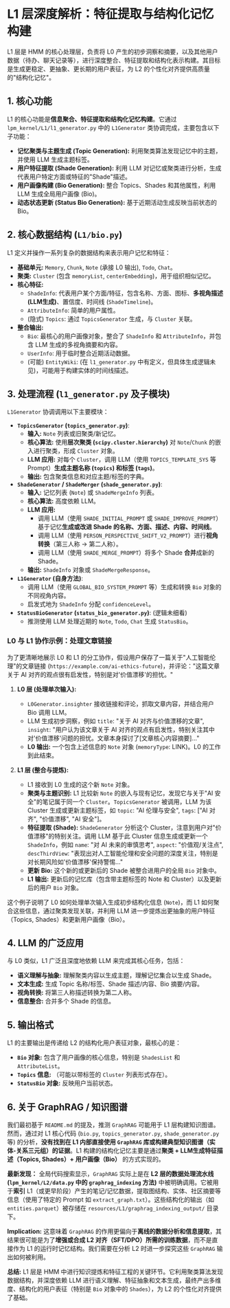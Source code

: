 # L1 层深度解析：特征提取与结构化记忆构建

L1 层是 HMM 的核心处理层，负责将 L0 产生的初步洞察和摘要，以及其他用户数据（待办、聊天记录等），进行深度整合、特征提取和结构化表示构建。其目标是生成更稳定、更抽象、更长期的用户表征，为 L2 的个性化对齐提供高质量的"结构化记忆"。

## 1. 核心功能

L1 的核心功能是**信息聚合、特征提取和结构化记忆构建**。它通过 `lpm_kernel/L1/l1_generator.py` 中的 `L1Generator` 类协调完成，主要包含以下子功能：

*   **记忆聚类与主题生成 (Topic Generation):** 利用聚类算法发现记忆中的主题，并使用 LLM 生成主题标签。
*   **用户特征提取 (Shade Generation):** 利用 LLM 对记忆或聚类进行分析，生成代表用户特定方面或特征的"Shade"描述。
*   **用户画像构建 (Bio Generation):** 整合 Topics、Shades 和其他属性，利用 LLM 生成全局用户画像 (Bio)。
*   **动态状态更新 (Status Bio Generation):** 基于近期活动生成反映当前状态的 Bio。

## 2. 核心数据结构 (`L1/bio.py`)

L1 定义并操作一系列复杂的数据结构来表示用户记忆和特征：

*   **基础单元:** `Memory`, `Chunk`, `Note` (承接 L0 输出), `Todo`, `Chat`。
*   **聚类:** `Cluster` (包含 `memoryList`, `centerEmbedding`)，用于组织相似记忆。
*   **核心特征:**
    *   `ShadeInfo`: 代表用户某个方面/特征，包含名称、方面、图标、**多视角描述 (LLM生成)**、置信度、时间线 (`ShadeTimeline`)。
    *   `AttributeInfo`: 简单的用户属性。
    *   (隐式) `Topics`: 通过 `TopicsGenerator` 生成，与 `Cluster` 关联。
*   **整合输出:**
    *   `Bio`: 最核心的用户画像对象，整合了 `ShadeInfo` 和 `AttributeInfo`，并包含 LLM 生成的多视角摘要和内容。
    *   `UserInfo`: 用于临时整合近期活动数据。
    *   (可能) `EntityWiki`: (在 `l1_generator.py` 中有定义，但具体生成逻辑未见)，可能用于构建实体的时间线描述。

## 3. 处理流程 (`l1_generator.py` 及子模块)

`L1Generator` 协调调用以下主要模块：

*   **`TopicsGenerator` (`topics_generator.py`)**: 
    *   **输入:** `Note` 列表或旧聚类/新记忆。
    *   **核心算法:** 使用**层次聚类 (`scipy.cluster.hierarchy`)** 对 `Note`/`Chunk` 的嵌入进行聚类，形成 `Cluster` 对象。
    *   **LLM 应用:** 对每个 `Cluster`，调用 LLM（使用 `TOPICS_TEMPLATE_SYS` 等 Prompt）**生成主题名称 (`topics`) 和标签 (`tags`)**。
    *   **输出:** 包含聚类信息和对应主题/标签的字典。
*   **`ShadeGenerator` / `ShadeMerger` (`shade_generator.py`)**: 
    *   **输入:** 记忆列表 (`Note`) 或 `ShadeMergeInfo` 列表。
    *   **核心算法:** 高度依赖 LLM。
    *   **LLM 应用:** 
        *   调用 LLM（使用 `SHADE_INITIAL_PROMPT` 或 `SHADE_IMPROVE_PROMPT`）基于记忆**生成或改进 Shade 的名称、方面、描述、内容、时间线**。
        *   调用 LLM（使用 `PERSON_PERSPECTIVE_SHIFT_V2_PROMPT`）进行**视角转换**（第三人称 -> 第二人称）。
        *   调用 LLM（使用 `SHADE_MERGE_PROMPT`）将多个 Shade **合并**成新的 Shade。
    *   **输出:** `ShadeInfo` 对象或 `ShadeMergeResponse`。
*   **`L1Generator` (自身方法)**:
    *   调用 LLM（使用 `GLOBAL_BIO_SYSTEM_PROMPT` 等）生成和转换 `Bio` 对象的不同视角内容。
    *   启发式地为 `ShadeInfo` 分配 `confidenceLevel`。
*   **`StatusBioGenerator` (`status_bio_generator.py`)**: (逻辑未细看)
    *   推测使用 LLM 处理近期的 `Note`, `Todo`, `Chat` 生成 `StatusBio`。

### L0 与 L1 协作示例：处理文章链接

为了更清晰地展示 L0 和 L1 的分工协作，假设用户保存了一篇关于"人工智能伦理"的文章链接 (`https://example.com/ai-ethics-future`)，并评论："这篇文章关于 AI 对齐的观点很有启发性，特别是对'价值漂移'的担忧。"

1.  **L0 层 (处理单次输入):**
    *   `L0Generator.insighter` 接收链接和评论，抓取文章内容，并结合用户 Bio 调用 LLM。
    *   LLM 生成初步洞察，例如 `title`: "关于 AI 对齐与价值漂移的文章", `insight`: "用户认为该文章关于 AI 对齐的观点有启发性，特别关注其中对'价值漂移'问题的担忧。文章本身探讨了[文章核心内容摘要]..."
    *   **L0 输出:** 一个包含上述信息的 `Note` 对象 (`memoryType`: LINK)。L0 的工作到此结束。

2.  **L1 层 (整合与提炼):**
    *   L1 接收到 L0 生成的这个新 `Note` 对象。
    *   **聚类与主题识别:** L1 比较新 `Note` 的嵌入与现有记忆，发现它与关于"AI 安全"的笔记属于同一个 `Cluster`。`TopicsGenerator` 被调用，LLM 为该 Cluster 生成或更新主题标签，如 `topic`: "AI 伦理与安全", `tags`: ["AI 对齐", "价值漂移", "AI 安全"]。
    *   **特征提取 (Shade):** `ShadeGenerator` 分析这个 Cluster，注意到用户对"价值漂移"的特别关注。调用 LLM 基于此 Cluster 信息生成或更新一个 `ShadeInfo`，例如 `name`: "对 AI 未来的审慎思考", `aspect`: "价值观/关注点", `descThirdView`: "表现出对人工智能伦理和安全问题的深度关注，特别是对长期风险如'价值漂移'保持警惕..."
    *   **更新 Bio:** 这个新的或更新后的 Shade 被整合进用户的全局 `Bio` 对象中。
    *   **L1 输出:** 更新后的记忆库（包含带主题标签的 Note 和 Cluster）以及更新后的用户 `Bio` 对象。

这个例子说明了 L0 如何处理单次输入生成初步结构化信息 (`Note`)，而 L1 如何聚合这些信息，通过聚类发现关联，并利用 LLM 进一步提炼出更抽象的用户特征（Topics, Shades）和更新用户画像（Bio）。

## 4. LLM 的广泛应用

与 L0 类似，L1 广泛且深度地依赖 LLM 来完成其核心任务，包括：

*   **语义理解与抽象:** 理解聚类内容以生成主题，理解记忆集合以生成 Shade。
*   **文本生成:** 生成 Topic 名称/标签、Shade 描述/内容、Bio 摘要/内容。
*   **视角转换:** 将第三人称描述转换为第二人称。
*   **信息整合:** 合并多个 Shade 的信息。

## 5. 输出格式

L1 的主要输出是传递给 L2 的结构化用户表征对象，最核心的是：

*   **`Bio` 对象:** 包含了用户画像的核心信息，特别是 `ShadesList` 和 `AttributeList`。
*   **`Topics` 信息:** （可能以带标签的 `Cluster` 列表形式存在）。
*   **`StatusBio` 对象:** 反映用户当前状态。

## 6. 关于 GraphRAG / 知识图谱

我们最初基于 `README.md` 的提及，推测 `GraphRAG` 可能用于 L1 层构建知识图谱。然而，通过对 L1 核心代码 (`bio.py`, `topics_generator.py`, `shade_generator.py` 等) 的分析，**没有找到在 L1 内部直接使用 `GraphRAG` 库或构建典型知识图谱（实体-关系三元组）的证据**。L1 构建的结构化记忆主要是通过**聚类 + LLM生成特征描述（Topics, Shades）+ 用户画像（Bio）** 的方式实现的。

**最新发现：** 全局代码搜索显示，`GraphRAG` 实际上是在 **L2 层的数据处理流水线 (`lpm_kernel/L2/data.py` 中的 `graphrag_indexing` 方法)** 中被明确调用。它被用于**索引** L1（或更早阶段）产生的笔记/记忆数据，提取图结构、实体、社区摘要等信息（使用了特定的 Prompt 如 `extract_graph.txt`）。这些结构化的输出（如 `entities.parquet`）被存储在 `resources/L1/graphrag_indexing_output/` 目录下。

**Implication:** 这意味着 `GraphRAG` 的作用更偏向于**离线的数据分析和信息提取**，其结果很可能是为了**增强或合成 L2 对齐（SFT/DPO）所需的训练数据**，而不是直接作为 L1 的运行时记忆结构。我们需要在分析 L2 时进一步探究这些 `GraphRAG` 输出如何被利用。

**总结:** L1 层是 HMM 中进行知识提炼和特征工程的关键环节。它利用聚类算法发现数据结构，并深度依赖 LLM 进行语义理解、特征抽象和文本生成，最终产出多维度、结构化的用户表征（特别是 `Bio` 对象中的 `Shades`），为 L2 的个性化对齐提供了基础。 